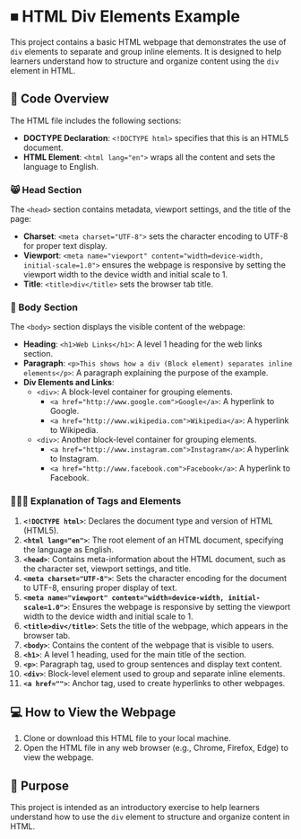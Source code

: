 # ⏹ HTML Div Elements Example

This project contains a basic HTML webpage that demonstrates the use of `div` elements to separate and group inline elements. It is designed to help learners understand how to structure and organize content using the `div` element in HTML.

## 📜 Code Overview
The HTML file includes the following sections:

- **DOCTYPE Declaration**: `<!DOCTYPE html>` specifies that this is an HTML5 document.
- **HTML Element**: `<html lang="en">` wraps all the content and sets the language to English.

### 😸 Head Section
The `<head>` section contains metadata, viewport settings, and the title of the page:

- **Charset**: `<meta charset="UTF-8">` sets the character encoding to UTF-8 for proper text display.
- **Viewport**: `<meta name="viewport" content="width=device-width, initial-scale=1.0">` ensures the webpage is responsive by setting the viewport width to the device width and initial scale to 1.
- **Title**: `<title>div</title>` sets the browser tab title.

### 💪 Body Section
The `<body>` section displays the visible content of the webpage:

- **Heading**: `<h1>Web Links</h1>`: A level 1 heading for the web links section.
- **Paragraph**: `<p>This shows how a div (Block element) separates inline elements</p>`: A paragraph explaining the purpose of the example.
- **Div Elements and Links**:
  - `<div>`: A block-level container for grouping elements.
    - `<a href="http://www.google.com">Google</a>`: A hyperlink to Google.
    - `<a href="http://www.wikipedia.com">Wikipedia</a>`: A hyperlink to Wikipedia.
  - `<div>`: Another block-level container for grouping elements.
    - `<a href="http://www.instagram.com">Instagram</a>`: A hyperlink to Instagram.
    - `<a href="http://www.facebook.com">Facebook</a>`: A hyperlink to Facebook.

### 👨🏽‍🏫 Explanation of Tags and Elements
1. **`<!DOCTYPE html>`**: Declares the document type and version of HTML (HTML5).
2. **`<html lang="en">`**: The root element of an HTML document, specifying the language as English.
3. **`<head>`**: Contains meta-information about the HTML document, such as the character set, viewport settings, and title.
4. **`<meta charset="UTF-8">`**: Sets the character encoding for the document to UTF-8, ensuring proper display of text.
5. **`<meta name="viewport" content="width=device-width, initial-scale=1.0">`**: Ensures the webpage is responsive by setting the viewport width to the device width and initial scale to 1.
6. **`<title>div</title>`**: Sets the title of the webpage, which appears in the browser tab.
7. **`<body>`**: Contains the content of the webpage that is visible to users.
8. **`<h1>`**: A level 1 heading, used for the main title of the section.
9. **`<p>`**: Paragraph tag, used to group sentences and display text content.
10. **`<div>`**: Block-level element used to group and separate inline elements.
11. **`<a href="">`**: Anchor tag, used to create hyperlinks to other webpages.

## 💻 How to View the Webpage
1. Clone or download this HTML file to your local machine.
2. Open the HTML file in any web browser (e.g., Chrome, Firefox, Edge) to view the webpage.

## 🔮 Purpose
This project is intended as an introductory exercise to help learners understand how to use the `div` element to structure and organize content in HTML.
